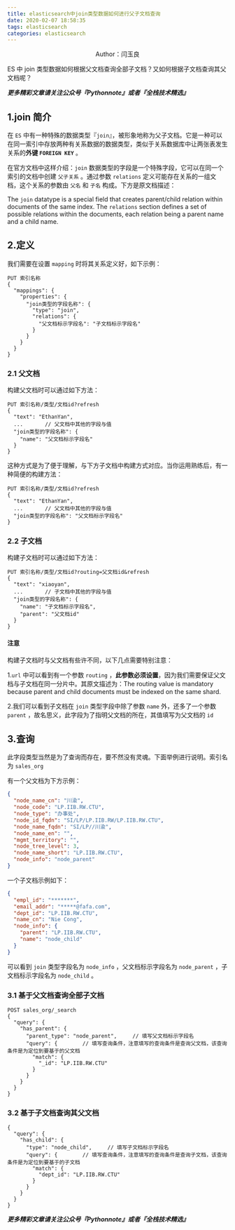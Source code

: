 ```yaml
---
title: elasticsearch中join类型数据如何进行父子文档查询
date: 2020-02-07 18:58:35
tags: elasticsearch
categories: elasticsearch
---
```


 <center>Author：闫玉良</center> 

ES 中 join 类型数据如何根据父文档查询全部子文档？又如何根据子文档查询其父文档呢？

<!--more-->

***更多精彩文章请关注公众号『Pythonnote』或者『全栈技术精选』***

## 1.join 简介

在 `ES` 中有一种特殊的数据类型『`join`』，被形象地称为父子文档。它是一种可以在同一索引中存放两种有关系数据的数据类型，类似于关系数据库中让两张表发生关系的**外键 `FOREIGN KEY`** 。

在官方文档中这样介绍：`join` 数据类型的字段是一个特殊字段，它可以在同一个索引的文档中创建 `父子关系` 。通过参数 `relations` 定义可能存在关系的一组文档，这个关系的参数由 `父名` 和 `子名` 构成。下方是原文档描述：

The `join` datatype is a special field that creates parent/child relation within documents of the same index. The `relations` section defines a set of possible relations within the documents, each relation being a parent name and a child name. 



## 2.定义

我们需要在设置 `mapping` 时将其关系定义好，如下示例：

```http
PUT 索引名称
{
  "mappings": {
    "properties": {
      "join类型的字段名称": { 
        "type": "join",
        "relations": {
          "父文档标示字段名": "子文档标示字段名" 
        }
      }
    }
  }
}
```



### 2.1 父文档

构建父文档时可以通过如下方法：

```http
PUT 索引名称/类型/文档id?refresh
{
  "text": "EthanYan",
  ...		// 父文档中其他的字段与值
  "join类型的字段名称": {
    "name": "父文档标示字段名" 
  }
}
```

这种方式是为了便于理解，与下方子文档中构建方式对应。当你运用熟练后，有一种简便的构建方法：

```http
PUT 索引名称/类型/文档id?refresh
{
  "text": "EthanYan",
  ...		// 父文档中其他的字段与值
  "join类型的字段名称": "父文档标示字段名" 
}
```



### 2.2 子文档

构建子文档时可以通过如下方法：

```http
PUT 索引名称/类型/文档id?routing=父文档id&refresh 
{
  "text": "xiaoyan",
  ...		// 子文档中其他的字段与值
  "join类型的字段名称": {
    "name": "子文档标示字段名", 
    "parent": "父文档id" 
  }
}
```

#### 注意

构建子文档时与父文档有些许不同，以下几点需要特别注意：

1.`url` 中可以看到有一个参数 `routing` ，**此参数必须设置**，因为我们需要保证父文档与子文档在同一分片中。其原文描述为：The routing value is mandatory because parent and child documents must be indexed on the same shard.

2.我们可以看到子文档在 `join` 类型字段中除了参数 `name` 外，还多了一个参数 `parent` ，故名思义，此字段为了指明父文档的所在，其值填写为父文档的 `id`



## 3.查询

此字段类型当然是为了查询而存在，要不然没有灵魂。下面举例进行说明。索引名为 `sales_org`

有一个父文档为下方示例：

```json
{
  "node_name_cn": "川渝",
  "node_code": "LP.IIB.RW.CTU",
  "node_type": "办事处",
  "node_id_fqdn": "SI/LP/LP.IIB.RW/LP.IIB.RW.CTU",
  "node_name_fqdn": "SI/LP//川渝",
  "node_name_en": "",
  "mgmt_territory": "",
  "node_tree_level": 3,
  "node_name_short": "LP.IIB.RW.CTU",
  "node_info": "node_parent"
}
```

一个子文档示例如下：

```json
{	
  "empl_id": "*******",
  "email_addr": "*****@fafa.com",
  "dept_id": "LP.IIB.RW.CTU",
  "name_cn": "Nie Cong",
  "node_info": {
    "parent": "LP.IIB.RW.CTU",
    "name": "node_child"
  }
}
```

可以看到 `join` 类型字段名为 `node_info` ，父文档标示字段名为 `node_parent` ，子文档标示字段名为 `node_child` 。

### 3.1 基于父文档查询全部子文档

```http
POST sales_org/_search
{
  "query": {
    "has_parent": {
      "parent_type": "node_parent",		// 填写父文档标示字段名
      "query": {		// 填写查询条件，注意填写的查询条件是查询父文档，该查询条件是为定位到要基于的父文档
        "match": {
          "_id": "LP.IIB.RW.CTU"
        }
      }
    }
  }
}
```



### 3.2 基于子文档查询其父文档

```http
{
  "query": {
    "has_child": {
      "type": "node_child",		// 填写子文档标示字段名
      "query": {		// 填写查询条件，注意填写的查询条件是查询子文档，该查询条件是为定位到要基于的子文档
        "match": {
          "dept_id": "LP.IIB.RW.CTU"
        }
      }
    }
  }
}
```



***更多精彩文章请关注公众号『Pythonnote』或者『全栈技术精选』***